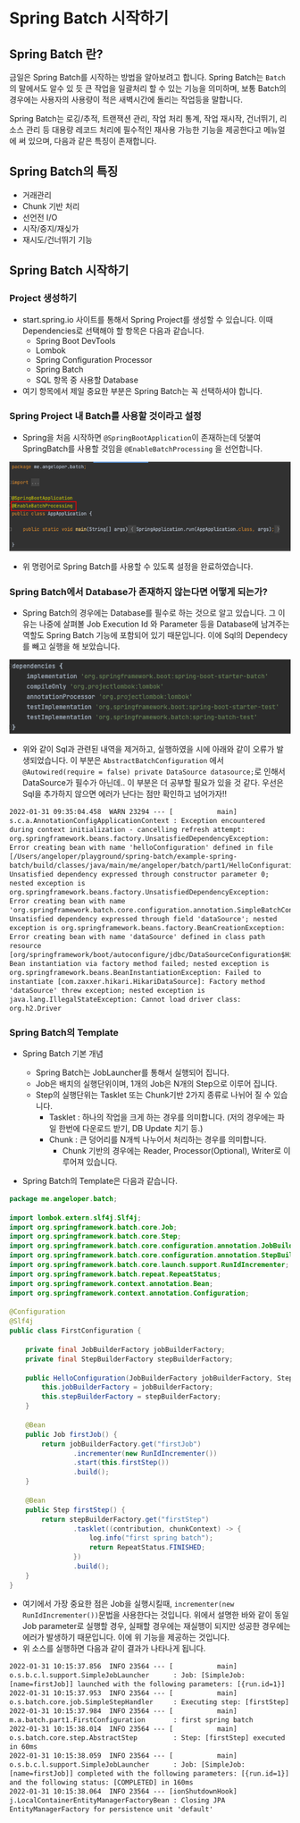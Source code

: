 # Spring Batch 시작하기

## Spring Batch 란?

금일은 Spring Batch를 시작하는 방법을 알아보려고 합니다. Spring Batch는 `Batch`의 말에서도 알수 있 듯 큰 작업을 일괄처리 할 수 있는 기능을 의미하며, 보통 Batch의 경우에는 사용자의 사용량이 적은 새벽시간에 돌리는 작업등을 말합니다.

Spring Batch는 로깅/추적, 트랜잭션 관리, 작업 처리 통계, 작업 재시작, 건너뛰기, 리소스 관리 등 대용량 레코드 처리에 필수적인 재사용 가능한 기능을 제공한다고 메뉴얼에 써 있으며, 다음과 같은 특징이 존재합니다.

## Spring Batch의 특징

- 거래관리
- Chunk 기반 처리
- 선언전 I/O
- 시작/중지/재싲가
- 재시도/건너뛰기 기능

## Spring Batch 시작하기

### Project 생성하기

- start.spring.io 사이트를 통해서 Spring Project를 생성할 수 있습니다. 이때 Dependencies로 선택해야 할 항목은 다음과 같습니다.
  - Spring Boot DevTools
  - Lombok
  - Spring Configuration Processor
  - Spring Batch
  - SQL 항목 중 사용할 Database
- 여기 항목에서 제일 중요한 부분은 Spring Batch는 꼭 선택하셔야 합니다.

### Spring Project 내 Batch를 사용할 것이라고 설정

- Spring을 처음 시작하면 `@SpringBootApplication`이 존재하는데 덧붙여 SpringBatch를 사용할 것임을 `@EnableBatchProcessing` 을 선언합니다.

![SpringBoot 시작하기](./springbatch-start-1.png)

- 위 명령어로 Spring Batch를 사용할 수 있도록 설정을 완료하였습니다.

### Spring Batch에서 Database가 존재하지 않는다면 어떻게 되는가?

- Spring Batch의 경우에는 Database를 필수로 하는 것으로 알고 있습니다. 그 이유는 나중에 살펴볼 Job Execution Id 와 Parameter 등을 Database에 남겨주는 역할도 Spring Batch 기능에 포함되어 있기 때문입니다. 이에 Sql의 Dependecy를 빼고 실행을 해 보았습니다.

![dependencies](./springbatch-start-2.png)

- 위와 같이 Sql과 관련된 내역을 제거하고, 실행하였을 시에 아래와 같이 오류가 발생되었습니다. 이 부분은 `AbstractBatchConfiguration` 에서 `@Autowired(require = false) private DataSource datasource;`로 인해서 DataSource가 필수가 아닌데.. 이 부분은 더 공부할 필요가 있을 것 같다. 우선은 Sql을 추가하지 않으면 에러가 난다는 점만 확인하고 넘어가자!!

```shell
2022-01-31 09:35:04.458  WARN 23294 --- [           main] s.c.a.AnnotationConfigApplicationContext : Exception encountered during context initialization - cancelling refresh attempt: org.springframework.beans.factory.UnsatisfiedDependencyException: Error creating bean with name 'helloConfiguration' defined in file [/Users/angeloper/playground/spring-batch/example-spring-batch/build/classes/java/main/me/angeloper/batch/part1/HelloConfiguration.class]: Unsatisfied dependency expressed through constructor parameter 0; nested exception is org.springframework.beans.factory.UnsatisfiedDependencyException: Error creating bean with name 'org.springframework.batch.core.configuration.annotation.SimpleBatchConfiguration': Unsatisfied dependency expressed through field 'dataSource'; nested exception is org.springframework.beans.factory.BeanCreationException: Error creating bean with name 'dataSource' defined in class path resource [org/springframework/boot/autoconfigure/jdbc/DataSourceConfiguration$Hikari.class]: Bean instantiation via factory method failed; nested exception is org.springframework.beans.BeanInstantiationException: Failed to instantiate [com.zaxxer.hikari.HikariDataSource]: Factory method 'dataSource' threw exception; nested exception is java.lang.IllegalStateException: Cannot load driver class: org.h2.Driver
```

### Spring Batch의 Template

- Spring Batch 기본 개념

  - Spring Batch는 JobLauncher를 통해서 실행되어 집니다.
  - Job은 배치의 실행단위이며, 1개의 Job은 N개의 Step으로 이루어 집니다.
  - Step의 실행단위는 Tasklet 또는 Chunk기반 2가지 종류로 나뉘어 질 수 있습니다.
    - Tasklet : 하나의 작업을 크게 하는 경우를 의미합니다. (저의 경우에는 파일 한번에 다운로드 받기, DB Update 치기 등.)
    - Chunk : 큰 덩어리를 N개씩 나누어서 처리하는 경우를 의미합니다.
      - Chunk 기반의 경우에는 Reader, Processor(Optional), Writer로 이루어져 있습니다.

- Spring Batch의 Template은 다음과 같습니다.

```java
package me.angeloper.batch;

import lombok.extern.slf4j.Slf4j;
import org.springframework.batch.core.Job;
import org.springframework.batch.core.Step;
import org.springframework.batch.core.configuration.annotation.JobBuilderFactory;
import org.springframework.batch.core.configuration.annotation.StepBuilderFactory;
import org.springframework.batch.core.launch.support.RunIdIncrementer;
import org.springframework.batch.repeat.RepeatStatus;
import org.springframework.context.annotation.Bean;
import org.springframework.context.annotation.Configuration;

@Configuration
@Slf4j
public class FirstConfiguration {

    private final JobBuilderFactory jobBuilderFactory;
    private final StepBuilderFactory stepBuilderFactory;

    public HelloConfiguration(JobBuilderFactory jobBuilderFactory, StepBuilderFactory stepBuilderFactory) {
        this.jobBuilderFactory = jobBuilderFactory;
        this.stepBuilderFactory = stepBuilderFactory;
    }

    @Bean
    public Job firstJob() {
        return jobBuilderFactory.get("firstJob")
                .incrementer(new RunIdIncrementer())
                .start(this.firstStep())
                .build();
    }

    @Bean
    public Step firstStep() {
        return stepBuilderFactory.get("firstStep")
                .tasklet((contribution, chunkContext) -> {
                    log.info("first spring batch");
                    return RepeatStatus.FINISHED;
                })
                .build();
    }
}
```

- 여기에서 가장 중요한 점은 Job을 실행시킬때, `incrementer(new RunIdIncrementer())`문법을 사용한다는 것입니다. 위에서 설명한 바와 같이 동일 Job parameter로 실행할 경우, 실패할 경우에는 재실행이 되지만 성공한 경우에는 에러가 발생하기 때문입니다. 이에 위 기능을 제공하는 것입니다.
- 위 소스를 실행하면 다음과 같이 결과가 나타나게 됩니다.

```shell
2022-01-31 10:15:37.856  INFO 23564 --- [           main] o.s.b.c.l.support.SimpleJobLauncher      : Job: [SimpleJob: [name=firstJob]] launched with the following parameters: [{run.id=1}]
2022-01-31 10:15:37.953  INFO 23564 --- [           main] o.s.batch.core.job.SimpleStepHandler     : Executing step: [firstStep]
2022-01-31 10:15:37.984  INFO 23564 --- [           main] m.a.batch.part1.FirstConfiguration       : first spring batch
2022-01-31 10:15:38.014  INFO 23564 --- [           main] o.s.batch.core.step.AbstractStep         : Step: [firstStep] executed in 60ms
2022-01-31 10:15:38.059  INFO 23564 --- [           main] o.s.b.c.l.support.SimpleJobLauncher      : Job: [SimpleJob: [name=firstJob]] completed with the following parameters: [{run.id=1}] and the following status: [COMPLETED] in 160ms
2022-01-31 10:15:38.064  INFO 23564 --- [ionShutdownHook] j.LocalContainerEntityManagerFactoryBean : Closing JPA EntityManagerFactory for persistence unit 'default'
```
